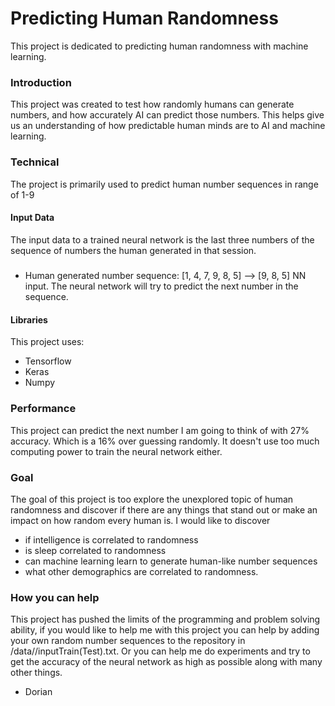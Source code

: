 # Predicting Human Randomness
This project is dedicated to predicting human randomness with machine learning.

### Introduction
This project was created to test how randomly humans can generate numbers, and how accurately AI can predict those numbers. This helps give us an understanding of how predictable human minds are to AI and machine learning. 

### Technical 
The project is primarily used to predict human number sequences in range of 1-9
#### Input Data
The input data to a trained neural network is the last three numbers of the sequence of numbers the human generated in that session.
#####
* Human generated number sequence: [1, 4, 7, 9, 8, 5] --> [9, 8, 5] NN input.
The neural network will try to predict the next number in the sequence.
#### Libraries
This project uses:
* Tensorflow
* Keras
* Numpy
### Performance
This project can predict the next number I am going to think of with 27% accuracy. Which is a 16% over guessing randomly. It doesn't use too much computing power to train the neural network either.
### Goal
The goal of this project is too explore the unexplored topic of human randomness and discover if there are any things that stand out or make an impact on how random every human is.
I would like to discover
* if intelligence is correlated to randomness
* is sleep correlated to randomness
* can machine learning learn to generate human-like number sequences
* what other demographics are correlated to randomness.

### How you can help
This project has pushed the limits of the programming and problem solving ability, if you would like to help me with this project you can help by adding your own random number sequences to the repository in /data/<your-name>/inputTrain(Test).txt. Or you can help me do experiments and try to get the accuracy of the neural network as high as possible along with many other things.
 
- Dorian
